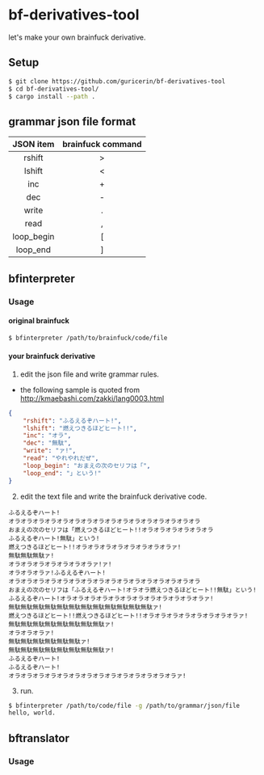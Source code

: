 # bf-derivatives-tool

let's make your own brainfuck derivative.

## Setup

```bash
$ git clone https://github.com/guricerin/bf-derivatives-tool
$ cd bf-derivatives-tool/
$ cargo install --path .
```

## grammar json file format

| JSON item | brainfuck command |
|:---------:|:-----------------:|
| rshift | > |
| lshift | < |
| inc | + |
| dec | - |
| write | . |
| read | , |
| loop_begin | [ |
| loop_end | ] |

## bfinterpreter

### Usage

#### original brainfuck

```bash
$ bfinterpreter /path/to/brainfuck/code/file
```

#### your brainfuck derivative

1. edit the json file and write grammar rules.

- the following sample is quoted from http://kmaebashi.com/zakki/lang0003.html

```json
{
    "rshift": "ふるえるぞハート!",
    "lshift": "燃えつきるほどヒート!!",
    "inc": "オラ",
    "dec": "無駄",
    "write": "ァ!",
    "read": "やれやれだぜ",
    "loop_begin": "おまえの次のセリフは「",
    "loop_end": "」という!"
}
```

2. edit the text file and write the brainfuck derivative code.

```
ふるえるぞハート!
オラオラオラオラオラオラオラオラオラオラオラオラオラオラオラオラ
おまえの次のセリフは「燃えつきるほどヒート!!オラオラオラオラオラオラ
ふるえるぞハート!無駄」という!
燃えつきるほどヒート!!オラオラオラオラオラオラオラオラァ!
無駄無駄無駄ァ!
オラオラオラオラオラオラオラァ!ァ!
オラオラオラァ!ふるえるぞハート!
オラオラオラオラオラオラオラオラオラオラオラオラオラオラオラオラ
おまえの次のセリフは「ふるえるぞハート!オラオラ燃えつきるほどヒート!!無駄」という!
ふるえるぞハート!オラオラオラオラオラオラオラオラオラオラオラオラァ!
無駄無駄無駄無駄無駄無駄無駄無駄無駄無駄無駄無駄ァ!
燃えつきるほどヒート!!燃えつきるほどヒート!!オラオラオラオラオラオラオラオラァ!
無駄無駄無駄無駄無駄無駄無駄無駄ァ!
オラオラオラァ!
無駄無駄無駄無駄無駄無駄ァ!
無駄無駄無駄無駄無駄無駄無駄無駄ァ!
ふるえるぞハート!
ふるえるぞハート!
オラオラオラオラオラオラオラオラオラオラオラオラオラオラァ!
```

3. run.

```bash
$ bfinterpreter /path/to/code/file -g /path/to/grammar/json/file
hello, world.
```

## bftranslator

### Usage